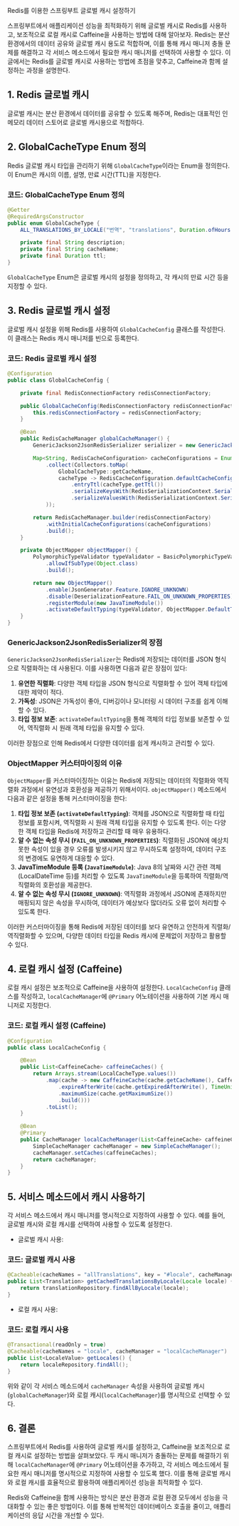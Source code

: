 Redis를 이용한 스프링부트 글로벌 캐시 설정하기

스프링부트에서 애플리케이션 성능을 최적화하기 위해 글로벌 캐시로 Redis를 사용하고, 보조적으로 로컬 캐시로 Caffeine을 사용하는 방법에 대해 알아보자. Redis는 분산 환경에서의 데이터 공유와 글로벌 캐시 용도로 적합하며, 이를 통해 캐시 매니저 충돌 문제를 해결하고 각 서비스 메소드에서 필요한 캐시 매니저를 선택하여 사용할 수 있다. 이 글에서는 Redis를 글로벌 캐시로 사용하는 방법에 초점을 맞추고, Caffeine과 함께 설정하는 과정을 설명한다.

## 1. Redis 글로벌 캐시
글로벌 캐시는 분산 환경에서 데이터를 공유할 수 있도록 해주며, Redis는 대표적인 인메모리 데이터 스토어로 글로벌 캐시용으로 적합하다.

## 2. GlobalCacheType Enum 정의
Redis 글로벌 캐시 타입을 관리하기 위해 `GlobalCacheType`이라는 Enum을 정의한다. 이 Enum은 캐시의 이름, 설명, 만료 시간(TTL)을 지정한다.

### 코드: GlobalCacheType Enum 정의
```java
@Getter
@RequiredArgsConstructor
public enum GlobalCacheType {
    ALL_TRANSLATIONS_BY_LOCALE("번역", "translations", Duration.ofHours(1));

    private final String description;
    private final String cacheName;
    private final Duration ttl;
}
```

`GlobalCacheType` Enum은 글로벌 캐시의 설정을 정의하고, 각 캐시의 만료 시간 등을 지정할 수 있다.

## 3. Redis 글로벌 캐시 설정
글로벌 캐시 설정을 위해 Redis를 사용하여 `GlobalCacheConfig` 클래스를 작성한다. 이 클래스는 Redis 캐시 매니저를 빈으로 등록한다.

### 코드: Redis 글로벌 캐시 설정
```java
@Configuration
public class GlobalCacheConfig {

    private final RedisConnectionFactory redisConnectionFactory;

    public GlobalCacheConfig(RedisConnectionFactory redisConnectionFactory) {
        this.redisConnectionFactory = redisConnectionFactory;
    }

    @Bean
    public RedisCacheManager globalCacheManager() {
        GenericJackson2JsonRedisSerializer serializer = new GenericJackson2JsonRedisSerializer(objectMapper());

        Map<String, RedisCacheConfiguration> cacheConfigurations = EnumSet.allOf(GlobalCacheType.class).stream()
            .collect(Collectors.toMap(
                GlobalCacheType::getCacheName,
                cacheType -> RedisCacheConfiguration.defaultCacheConfig()
                    .entryTtl(cacheType.getTtl())
                    .serializeKeysWith(RedisSerializationContext.SerializationPair.fromSerializer(new StringRedisSerializer()))
                    .serializeValuesWith(RedisSerializationContext.SerializationPair.fromSerializer(serializer))
            ));

        return RedisCacheManager.builder(redisConnectionFactory)
            .withInitialCacheConfigurations(cacheConfigurations)
            .build();
    }

    private ObjectMapper objectMapper() {
        PolymorphicTypeValidator typeValidator = BasicPolymorphicTypeValidator.builder()
            .allowIfSubType(Object.class)
            .build();

        return new ObjectMapper()
            .enable(JsonGenerator.Feature.IGNORE_UNKNOWN)
            .disable(DeserializationFeature.FAIL_ON_UNKNOWN_PROPERTIES)
            .registerModule(new JavaTimeModule())
            .activateDefaultTyping(typeValidator, ObjectMapper.DefaultTyping.NON_FINAL, JsonTypeInfo.As.PROPERTY);
    }
}

```

### GenericJackson2JsonRedisSerializer의 장점
`GenericJackson2JsonRedisSerializer`는 Redis에 저장되는 데이터를 JSON 형식으로 직렬화하는 데 사용된다. 이를 사용하면 다음과 같은 장점이 있다:

1. **유연한 직렬화**: 다양한 객체 타입을 JSON 형식으로 직렬화할 수 있어 객체 타입에 대한 제약이 적다.
2. **가독성**: JSON은 가독성이 좋아, 디버깅이나 모니터링 시 데이터 구조를 쉽게 이해할 수 있다.
3. **타입 정보 보존**: `activateDefaultTyping`을 통해 객체의 타입 정보를 보존할 수 있어, 역직렬화 시 원래 객체 타입을 유지할 수 있다.

이러한 장점으로 인해 Redis에서 다양한 데이터를 쉽게 캐시하고 관리할 수 있다.

### ObjectMapper 커스터마이징의 이유
`ObjectMapper`를 커스터마이징하는 이유는 Redis에 저장되는 데이터의 직렬화와 역직렬화 과정에서 유연성과 호환성을 제공하기 위해서이다. `objectMapper()` 메소드에서 다음과 같은 설정을 통해 커스터마이징을 한다:

1. **타입 정보 보존 (`activateDefaultTyping`)**: 객체를 JSON으로 직렬화할 때 타입 정보를 포함시켜, 역직렬화 시 원래 객체 타입을 유지할 수 있도록 한다. 이는 다양한 객체 타입을 Redis에 저장하고 관리할 때 매우 유용하다.
2. **알 수 없는 속성 무시 (`FAIL_ON_UNKNOWN_PROPERTIES`)**: 직렬화된 JSON에 예상치 못한 속성이 있을 경우 오류를 발생시키지 않고 무시하도록 설정하여, 데이터 구조의 변경에도 유연하게 대응할 수 있다.
3. **JavaTimeModule 등록 (`JavaTimeModule`)**: Java 8의 날짜와 시간 관련 객체(LocalDateTime 등)를 처리할 수 있도록 `JavaTimeModule`을 등록하여 직렬화/역직렬화의 호환성을 제공한다.
4. **알 수 없는 속성 무시 (`IGNORE_UNKNOWN`)**: 역직렬화 과정에서 JSON에 존재하지만 매핑되지 않은 속성을 무시하여, 데이터가 예상보다 많더라도 오류 없이 처리할 수 있도록 한다.

이러한 커스터마이징을 통해 Redis에 저장된 데이터를 보다 유연하고 안전하게 직렬화/역직렬화할 수 있으며, 다양한 데이터 타입을 Redis 캐시에 문제없이 저장하고 활용할 수 있다.

## 4. 로컬 캐시 설정 (Caffeine)
로컬 캐시 설정은 보조적으로 Caffeine을 사용하여 설정한다. `LocalCacheConfig` 클래스를 작성하고, `localCacheManager`에 `@Primary` 어노테이션을 사용하여 기본 캐시 매니저로 지정한다.

### 코드: 로컬 캐시 설정 (Caffeine)
```java
@Configuration
public class LocalCacheConfig {

    @Bean
    public List<CaffeineCache> caffeineCaches() {
        return Arrays.stream(LocalCacheType.values())
            .map(cache -> new CaffeineCache(cache.getCacheName(), Caffeine.newBuilder().recordStats()
                .expireAfterWrite(cache.getExpiredAfterWrite(), TimeUnit.HOURS)
                .maximumSize(cache.getMaximumSize())
                .build()))
            .toList();
    }

    @Bean
    @Primary
    public CacheManager localCacheManager(List<CaffeineCache> caffeineCaches) {
        SimpleCacheManager cacheManager = new SimpleCacheManager();
        cacheManager.setCaches(caffeineCaches);
        return cacheManager;
    }
}
```

## 5. 서비스 메소드에서 캐시 사용하기
각 서비스 메소드에서 캐시 매니저를 명시적으로 지정하여 사용할 수 있다. 예를 들어, 글로벌 캐시와 로컬 캐시를 선택하여 사용할 수 있도록 설정한다.

- 글로벌 캐시 사용:

### 코드: 글로벌 캐시 사용
```java
@Cacheable(cacheNames = "allTranslations", key = "#locale", cacheManager = "globalCacheManager")
public List<Translation> getCachedTranslationsByLocale(Locale locale) {
    return translationRepository.findAllByLocale(locale);
}
```

- 로컬 캐시 사용:

### 코드: 로컬 캐시 사용
```java
@Transactional(readOnly = true)
@Cacheable(cacheNames = "locale", cacheManager = "localCacheManager")
public List<LocaleValue> getLocales() {
    return localeRepository.findAll();
}
```

위와 같이 각 서비스 메소드에서 `cacheManager` 속성을 사용하여 글로벌 캐시(`globalCacheManager`)와 로컬 캐시(`localCacheManager`)를 명시적으로 선택할 수 있다.

## 6. 결론
스프링부트에서 Redis를 사용하여 글로벌 캐시를 설정하고, Caffeine을 보조적으로 로컬 캐시로 설정하는 방법을 살펴보았다. 두 캐시 매니저가 충돌하는 문제를 해결하기 위해 `localCacheManager`에 `@Primary` 어노테이션을 추가하고, 각 서비스 메소드에서 필요한 캐시 매니저를 명시적으로 지정하여 사용할 수 있도록 했다. 이를 통해 글로벌 캐시와 로컬 캐시를 효율적으로 활용하여 애플리케이션 성능을 최적화할 수 있다.

Redis와 Caffeine을 함께 사용하는 방식은 분산 환경과 로컬 환경 모두에서 성능을 극대화할 수 있는 좋은 방법이다. 이를 통해 반복적인 데이터베이스 호출을 줄이고, 애플리케이션의 응답 시간을 개선할 수 있다.